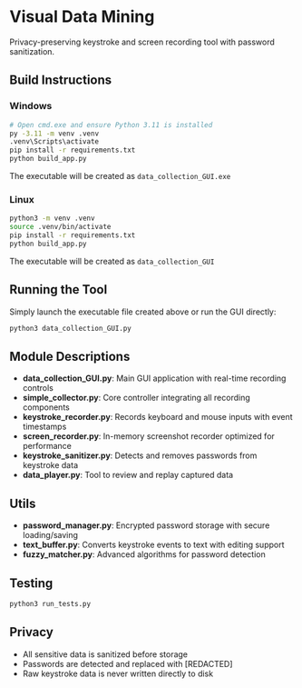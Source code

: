 # Visual Data Mining

Privacy-preserving keystroke and screen recording tool with password sanitization.

## Build Instructions

### Windows
```bash
# Open cmd.exe and ensure Python 3.11 is installed
py -3.11 -m venv .venv
.venv\Scripts\activate
pip install -r requirements.txt
python build_app.py
```
The executable will be created as `data_collection_GUI.exe`

### Linux
```bash
python3 -m venv .venv
source .venv/bin/activate
pip install -r requirements.txt
python build_app.py
```
The executable will be created as `data_collection_GUI`

## Running the Tool
Simply launch the executable file created above or run the GUI directly:
```bash
python3 data_collection_GUI.py
```

## Module Descriptions

- **data_collection_GUI.py**: Main GUI application with real-time recording controls
- **simple_collector.py**: Core controller integrating all recording components
- **keystroke_recorder.py**: Records keyboard and mouse inputs with event timestamps
- **screen_recorder.py**: In-memory screenshot recorder optimized for performance
- **keystroke_sanitizer.py**: Detects and removes passwords from keystroke data
- **data_player.py**: Tool to review and replay captured data

## Utils
- **password_manager.py**: Encrypted password storage with secure loading/saving
- **text_buffer.py**: Converts keystroke events to text with editing support
- **fuzzy_matcher.py**: Advanced algorithms for password detection

## Testing
```bash
python3 run_tests.py
```

## Privacy 
- All sensitive data is sanitized before storage
- Passwords are detected and replaced with [REDACTED]
- Raw keystroke data is never written directly to disk